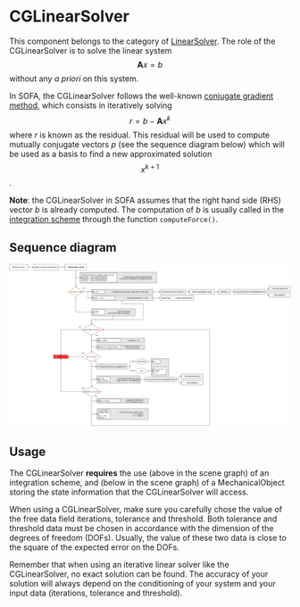 CGLinearSolver  
==============

This component belongs to the category of [LinearSolver](../../../../simulation-principles/system-resolution/linear-solver/). The role of the CGLinearSolver is to solve the linear system $$\mathbf{A}x=b$$ without any _a priori_ on this system.

In SOFA, the CGLinearSolver follows the well-known [conjugate gradient method](https://en.wikipedia.org/wiki/Conjugate_gradient_method), which consists in iteratively solving $$r=b-\mathbf{A}x^k$$ where *r* is known as the residual. This residual will be used to compute mutually conjugate vectors *p* (see the sequence diagram below) which will be used as a basis to find a new approximated solution $$x^{k+1}$$.

**Note**: the CGLinearSolver in SOFA assumes that the right hand side (RHS) vector *b* is already computed. The computation of *b* is usually called in the [integration scheme](../../../../simulation-principles/system-resolution/integration-scheme/) through the function `computeForce()`.



Sequence diagram
----------------

<a href="https://github.com/sofa-framework/doc/blob/master/images/linearsolver/CGLinearSolver.png?raw=true"><img src="https://github.com/sofa-framework/doc/blob/master/images/linearsolver/CGLinearSolver.png?raw=true" title="Flow diagram for the CGLinearSolver"/></a>


Usage
-----

The CGLinearSolver **requires** the use (above in the scene graph) of an integration scheme, and (below in the scene graph) of a MechanicalObject storing the state information that the CGLinearSolver will access.

When using a CGLinearSolver, make sure you carefully chose the value of the free data field iterations, tolerance and threshold. Both tolerance and threshold data must be chosen in accordance with the dimension of the degrees of freedom (DOFs). Usually, the value of these two data is close to the square of the expected error on the DOFs.

Remember that when using an iterative linear solver like the CGLinearSolver, no exact solution can be found. The accuracy of your solution will always depend on the conditioning of your system and your input data (iterations, tolerance and threshold).


